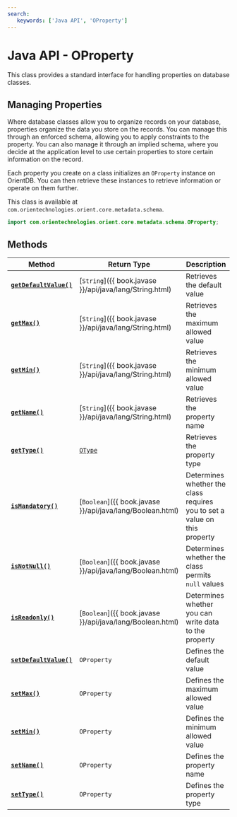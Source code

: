 ```yaml
---
search:
   keywords: ['Java API', 'OProperty']
---
```


# Java API - OProperty

This class provides a standard interface for handling properties on database classes.

## Managing Properties

Where database classes allow you to organize records on your database, properties organize the data you store on the records.  You can manage this through an enforced schema, allowing you to apply constraints to the property.  You can also manage it through an implied schema, where you decide at the application level to use certain properties to store certain information on the record.

Each property you create on a class initializes an `OProperty` instance on OrientDB. You can then retrieve these instances to retrieve information or operate on them further. 

This class is available at `com.orientechnologies.orient.core.metadata.schema`.

```java
import com.orientechnologies.orient.core.metadata.schema.OProperty;
```

## Methods

| Method | Return Type | Description |
|---|---|---|
| [**`getDefaultValue()`**](Java-Ref-OProperty-getDefaultValue.md) | [`String`]({{ book.javase }}/api/java/lang/String.html) | Retrieves the default value |
| [**`getMax()`**](Java-Ref-OProperty-getMax.md) | [`String`]({{ book.javase }}/api/java/lang/String.html) | Retrieves the maximum allowed value |
| [**`getMin()`**](Java-Ref-OProperty-getMin.md) | [`String`]({{ book.javase }}/api/java/lang/String.html) | Retrieves the minimum allowed value |
| [**`getName()`**](Java-Ref-OProperty-getName.md) | [`String`]({{ book.javase }}/api/java/lang/String.html) | Retrieves the property name |
| [**`getType()`**](Java-Ref-OProperty-getType.md) | [`OType`](Java-Ref-OType.md) | Retrieves the property type |
| [**`isMandatory()`**](Java-Ref-OProperty-isMandatory.md) | [`Boolean`]({{ book.javase }}/api/java/lang/Boolean.html) | Determines whether the class requires you to set a value on this property | 
| [**`isNotNull()`**](Java-Ref-OProperty-isNotNull.md) | [`Boolean`]({{ book.javase }}/api/java/lang/Boolean.html) | Determines whether the class permits `null` values |
| [**`isReadonly()`**](Java-Ref-OProperty-isReadonly.md) | [`Boolean`]({{ book.javase }}/api/java/lang/Boolean.html) | Determines whether you can write data to the property |
| [**`setDefaultValue()`**](Java-Ref-OProperty-setDefaultValue.md) | `OProperty` | Defines the default value | 
| [**`setMax()`**](Java-Ref-OProperty-setMax.md) | `OProperty` | Defines the maximum allowed value |
| [**`setMin()`**](Java-Ref-OProperty-setMin.md) | `OProperty` | Defines the minimum allowed value |
| [**`setName()`**](Java-Ref-OProperty-setName.md) | `OProperty` | Defines the property name |
| [**`setType()`**](Java-Ref-OProperty-setType.md) | `OProperty` | Defines the property type |
